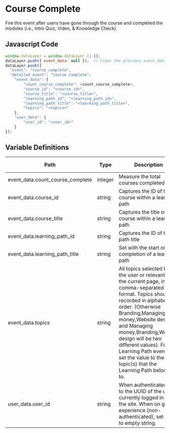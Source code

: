 # Course Complete
Fire this event after users have gone through the course and completed the modules (i.e., Intro Quiz, Video, & Knowledge Check).
### 

## Javascript Code
```js
window.dataLayer = window.dataLayer || [];
dataLayer.push({ event_data: null });  // Clear the previous event_data object.
dataLayer.push({
  "event": "course_complete",
  "detailed_event": "Course Complete",
    "event_data": {
        "count_course_complete": <count_course_complete>,
        "course_id": "<course_id>",
        "course_title": "<course_title>",
        "learning_path_id": "<learning_path_id>",
        "learning_path_title": "<learning_path_title>",
        "topics": "<topics>"
    },
    "user_data": {
        "user_id": "<user_id>"
    }
});
```



## Variable Definitions

|Path|Type|Description|Example|Pattern|Min Length|Max Length|Minimum|Maximum|Multiple Of|
| --- | --- | --- | --- | --- | --- | --- | --- | --- | --- |
|event_data.count_course_complete|integer|Measure the total courses completed|1|||||||
|event_data.course_id|string|Captures the ID of the course within a learning path||||||||
|event_data.course_title|string|Captures the title of the course within a learning path||||||||
|event_data.learning_path_id|string|Captures the ID of the path title||||||||
|event_data.learning_path_title|string|Set with the start or completion of a learning path||||||||
|event_data.topics|string|All topics selected by the user or relevant to the current page, in a comma-separated format. Topics should be recorded in alphabetical order. \(Otherwise Branding,Managing money,Website design and Managing money,Branding,Website design will be two different values\). For Learning Path events, set the value to the topic\(s\) that the Learning Path belongs to.|Branding,Managing money,Website design|||||||
|user_data.user_id|string|When authenticated, set to the UUID of the user currently logged in to the site. When on guest experience \(non-authenticated\), set value to empty string.|Use the UUID when a user is authenticated. Set to empty when not authenticated.|||||||




